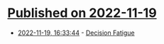 # [Published on 2022-11-19](index.md)

* [2022-11-19, 16:33:44](https://news.ycombinator.com/item?id=33671627) - [Decision Fatigue](https://www.antipope.org/charlie/blog-static/2022/11/decision-fatigue.html)
